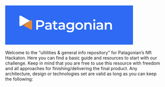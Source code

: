 ![Semantic description of image](/assets/patagonian.png "Image Title")

Welcome to the “ultilities & general info repository” for Patagonian’s Nft Hackaton. Here you can find a basic guide and resources to start with our challenge. Keep in mind that you are free to use this resource with freedom and all approaches for finishing/delivering the final product. Any architecture, design or technologies set are valid as long as you can keep the following:

